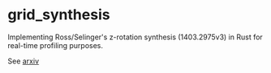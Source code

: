 # grid_synthesis


Implementing Ross/Selinger's z-rotation synthesis (1403.2975v3) in Rust for real-time profiling purposes. 


See [arxiv](https://arxiv.org/abs/1403.2975v3)



